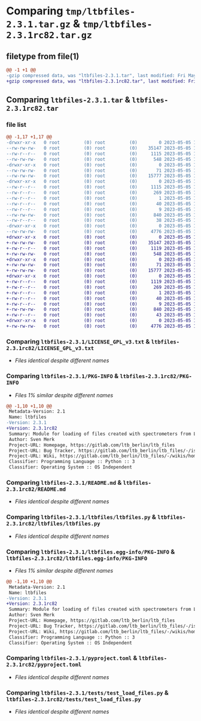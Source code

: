 # Comparing `tmp/ltbfiles-2.3.1.tar.gz` & `tmp/ltbfiles-2.3.1rc82.tar.gz`

## filetype from file(1)

```diff
@@ -1 +1 @@
-gzip compressed data, was "ltbfiles-2.3.1.tar", last modified: Fri May  5 13:33:53 2023, max compression
+gzip compressed data, was "ltbfiles-2.3.1rc82.tar", last modified: Fri May  5 13:30:05 2023, max compression
```

## Comparing `ltbfiles-2.3.1.tar` & `ltbfiles-2.3.1rc82.tar`

### file list

```diff
@@ -1,17 +1,17 @@
-drwxr-xr-x   0 root         (0) root         (0)        0 2023-05-05 13:33:53.250104 ltbfiles-2.3.1/
--rw-rw-rw-   0 root         (0) root         (0)    35147 2023-05-05 13:33:39.000000 ltbfiles-2.3.1/LICENSE_GPL_v3.txt
--rw-r--r--   0 root         (0) root         (0)     1115 2023-05-05 13:33:53.250104 ltbfiles-2.3.1/PKG-INFO
--rw-rw-rw-   0 root         (0) root         (0)      548 2023-05-05 13:33:39.000000 ltbfiles-2.3.1/README.md
-drwxr-xr-x   0 root         (0) root         (0)        0 2023-05-05 13:33:53.247104 ltbfiles-2.3.1/ltbfiles/
--rw-rw-rw-   0 root         (0) root         (0)       71 2023-05-05 13:33:39.000000 ltbfiles-2.3.1/ltbfiles/__init__.py
--rw-rw-rw-   0 root         (0) root         (0)    15777 2023-05-05 13:33:39.000000 ltbfiles-2.3.1/ltbfiles/ltbfiles.py
-drwxr-xr-x   0 root         (0) root         (0)        0 2023-05-05 13:33:53.249104 ltbfiles-2.3.1/ltbfiles.egg-info/
--rw-r--r--   0 root         (0) root         (0)     1115 2023-05-05 13:33:53.000000 ltbfiles-2.3.1/ltbfiles.egg-info/PKG-INFO
--rw-r--r--   0 root         (0) root         (0)      269 2023-05-05 13:33:53.000000 ltbfiles-2.3.1/ltbfiles.egg-info/SOURCES.txt
--rw-r--r--   0 root         (0) root         (0)        1 2023-05-05 13:33:53.000000 ltbfiles-2.3.1/ltbfiles.egg-info/dependency_links.txt
--rw-r--r--   0 root         (0) root         (0)       40 2023-05-05 13:33:53.000000 ltbfiles-2.3.1/ltbfiles.egg-info/requires.txt
--rw-r--r--   0 root         (0) root         (0)        9 2023-05-05 13:33:53.000000 ltbfiles-2.3.1/ltbfiles.egg-info/top_level.txt
--rw-rw-rw-   0 root         (0) root         (0)      840 2023-05-05 13:33:39.000000 ltbfiles-2.3.1/pyproject.toml
--rw-r--r--   0 root         (0) root         (0)       38 2023-05-05 13:33:53.250104 ltbfiles-2.3.1/setup.cfg
-drwxr-xr-x   0 root         (0) root         (0)        0 2023-05-05 13:33:53.249104 ltbfiles-2.3.1/tests/
--rw-rw-rw-   0 root         (0) root         (0)     4776 2023-05-05 13:33:39.000000 ltbfiles-2.3.1/tests/test_load_files.py
+drwxr-xr-x   0 root         (0) root         (0)        0 2023-05-05 13:30:05.861968 ltbfiles-2.3.1rc82/
+-rw-rw-rw-   0 root         (0) root         (0)    35147 2023-05-05 13:29:53.000000 ltbfiles-2.3.1rc82/LICENSE_GPL_v3.txt
+-rw-r--r--   0 root         (0) root         (0)     1119 2023-05-05 13:30:05.861968 ltbfiles-2.3.1rc82/PKG-INFO
+-rw-rw-rw-   0 root         (0) root         (0)      548 2023-05-05 13:29:53.000000 ltbfiles-2.3.1rc82/README.md
+drwxr-xr-x   0 root         (0) root         (0)        0 2023-05-05 13:30:05.858968 ltbfiles-2.3.1rc82/ltbfiles/
+-rw-rw-rw-   0 root         (0) root         (0)       71 2023-05-05 13:29:53.000000 ltbfiles-2.3.1rc82/ltbfiles/__init__.py
+-rw-rw-rw-   0 root         (0) root         (0)    15777 2023-05-05 13:29:53.000000 ltbfiles-2.3.1rc82/ltbfiles/ltbfiles.py
+drwxr-xr-x   0 root         (0) root         (0)        0 2023-05-05 13:30:05.860968 ltbfiles-2.3.1rc82/ltbfiles.egg-info/
+-rw-r--r--   0 root         (0) root         (0)     1119 2023-05-05 13:30:05.000000 ltbfiles-2.3.1rc82/ltbfiles.egg-info/PKG-INFO
+-rw-r--r--   0 root         (0) root         (0)      269 2023-05-05 13:30:05.000000 ltbfiles-2.3.1rc82/ltbfiles.egg-info/SOURCES.txt
+-rw-r--r--   0 root         (0) root         (0)        1 2023-05-05 13:30:05.000000 ltbfiles-2.3.1rc82/ltbfiles.egg-info/dependency_links.txt
+-rw-r--r--   0 root         (0) root         (0)       40 2023-05-05 13:30:05.000000 ltbfiles-2.3.1rc82/ltbfiles.egg-info/requires.txt
+-rw-r--r--   0 root         (0) root         (0)        9 2023-05-05 13:30:05.000000 ltbfiles-2.3.1rc82/ltbfiles.egg-info/top_level.txt
+-rw-rw-rw-   0 root         (0) root         (0)      840 2023-05-05 13:29:53.000000 ltbfiles-2.3.1rc82/pyproject.toml
+-rw-r--r--   0 root         (0) root         (0)       43 2023-05-05 13:30:05.861968 ltbfiles-2.3.1rc82/setup.cfg
+drwxr-xr-x   0 root         (0) root         (0)        0 2023-05-05 13:30:05.860968 ltbfiles-2.3.1rc82/tests/
+-rw-rw-rw-   0 root         (0) root         (0)     4776 2023-05-05 13:29:53.000000 ltbfiles-2.3.1rc82/tests/test_load_files.py
```

### Comparing `ltbfiles-2.3.1/LICENSE_GPL_v3.txt` & `ltbfiles-2.3.1rc82/LICENSE_GPL_v3.txt`

 * *Files identical despite different names*

### Comparing `ltbfiles-2.3.1/PKG-INFO` & `ltbfiles-2.3.1rc82/PKG-INFO`

 * *Files 1% similar despite different names*

```diff
@@ -1,10 +1,10 @@
 Metadata-Version: 2.1
 Name: ltbfiles
-Version: 2.3.1
+Version: 2.3.1rc82
 Summary: Module for loading of files created with spectrometers from LTB
 Author: Sven Merk
 Project-URL: Homepage, https://gitlab.com/ltb_berlin/ltb_files
 Project-URL: Bug Tracker, https://gitlab.com/ltb_berlin/ltb_files/-/issues
 Project-URL: Wiki, https://gitlab.com/ltb_berlin/ltb_files/-/wikis/home
 Classifier: Programming Language :: Python :: 3
 Classifier: Operating System :: OS Independent
```

### Comparing `ltbfiles-2.3.1/README.md` & `ltbfiles-2.3.1rc82/README.md`

 * *Files identical despite different names*

### Comparing `ltbfiles-2.3.1/ltbfiles/ltbfiles.py` & `ltbfiles-2.3.1rc82/ltbfiles/ltbfiles.py`

 * *Files identical despite different names*

### Comparing `ltbfiles-2.3.1/ltbfiles.egg-info/PKG-INFO` & `ltbfiles-2.3.1rc82/ltbfiles.egg-info/PKG-INFO`

 * *Files 1% similar despite different names*

```diff
@@ -1,10 +1,10 @@
 Metadata-Version: 2.1
 Name: ltbfiles
-Version: 2.3.1
+Version: 2.3.1rc82
 Summary: Module for loading of files created with spectrometers from LTB
 Author: Sven Merk
 Project-URL: Homepage, https://gitlab.com/ltb_berlin/ltb_files
 Project-URL: Bug Tracker, https://gitlab.com/ltb_berlin/ltb_files/-/issues
 Project-URL: Wiki, https://gitlab.com/ltb_berlin/ltb_files/-/wikis/home
 Classifier: Programming Language :: Python :: 3
 Classifier: Operating System :: OS Independent
```

### Comparing `ltbfiles-2.3.1/pyproject.toml` & `ltbfiles-2.3.1rc82/pyproject.toml`

 * *Files identical despite different names*

### Comparing `ltbfiles-2.3.1/tests/test_load_files.py` & `ltbfiles-2.3.1rc82/tests/test_load_files.py`

 * *Files identical despite different names*

